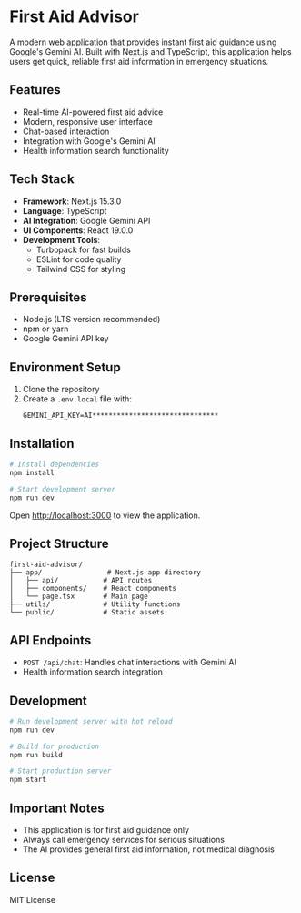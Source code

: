# First Aid Advisor

A modern web application that provides instant first aid guidance using Google's Gemini AI. Built with Next.js and TypeScript, this application helps users get quick, reliable first aid information in emergency situations.

## Features

- Real-time AI-powered first aid advice
- Modern, responsive user interface
- Chat-based interaction
- Integration with Google's Gemini AI
- Health information search functionality

## Tech Stack

- **Framework**: Next.js 15.3.0
- **Language**: TypeScript
- **AI Integration**: Google Gemini API
- **UI Components**: React 19.0.0
- **Development Tools**: 
  - Turbopack for fast builds
  - ESLint for code quality
  - Tailwind CSS for styling

## Prerequisites

- Node.js (LTS version recommended)
- npm or yarn
- Google Gemini API key

## Environment Setup

1. Clone the repository
2. Create a `.env.local` file with:
   ```env
   GEMINI_API_KEY=AI*******************************

   ```

## Installation

```bash
# Install dependencies
npm install

# Start development server
npm run dev
```

Open [http://localhost:3000](http://localhost:3000) to view the application.

## Project Structure

```
first-aid-advisor/
├── app/                # Next.js app directory
│   ├── api/           # API routes
│   ├── components/    # React components
│   └── page.tsx       # Main page
├── utils/             # Utility functions
└── public/            # Static assets
```

## API Endpoints

- `POST /api/chat`: Handles chat interactions with Gemini AI
- Health information search integration

## Development

```bash
# Run development server with hot reload
npm run dev

# Build for production
npm run build

# Start production server
npm start
```

## Important Notes

- This application is for first aid guidance only
- Always call emergency services for serious situations
- The AI provides general first aid information, not medical diagnosis

## License

MIT License
